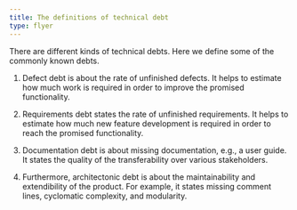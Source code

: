 ```yaml
---
title: The definitions of technical debt
type: flyer
---
```

There are different kinds of technical debts. Here we define some of the commonly known debts. 

1. Defect debt is about the rate of unfinished defects. It helps to estimate how much work is required in order to improve the promised functionality. 

1. Requirements debt states the rate of unfinished requirements. It helps to estimate how much new feature development is required in order to reach the promised functionality. 

1. Documentation debt is about missing documentation, e.g., a user guide. It states the quality of the transferability over various stakeholders. 

1. Furthermore, architectonic debt is about the maintainability and extendibility of the product. For example, it states missing comment lines, cyclomatic complexity, and modularity.
